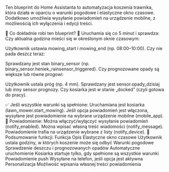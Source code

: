 Ten blueprint do Home Assistanta to automatyzacja koszenia trawnika, która działa w oparciu o warunki pogodowe i elastyczne okno czasowe. Dodatkowo umożliwia wysyłanie powiadomień na urządzenie mobilne, z możliwością ich wyłączenia i edycji treści.

🧠 Co dokładnie robi ten blueprint?
🔁 Uruchamia się co 5 minut i sprawdza:
Czy aktualna godzina mieści się w określonym oknie czasowym:

Użytkownik ustawia mowing_start i mowing_end (np. 08:00–10:00).
Czy nie pada deszcz teraz:

Sprawdzany jest stan binary_sensor (np. binary_sensor.heniek_rainsensor_triggered).
Czy prognozowane opady są większe lub równe progowi:

Użytkownik ustala próg (np. 4 mm).
Sprawdzany jest sensor.opady_dzisiaj lub inny sensor prognozy.
Czy kosiarka jest w stanie „docked” (czyli gotowa do pracy).

✅ Jeśli wszystkie warunki są spełnione:
Uruchamiana jest kosiarka (lawn_mower.start_mowing).
Jeśli opcja powiadomień jest włączona, wysyłane jest powiadomienie na wybrane urządzenie mobilne (mobile_app).
📲 Powiadomienie:
Można włączyć/wyłączyć wysyłanie powiadomień (notify_enabled).
Można wpisać własną treść wiadomości (notify_message).
Powiadomienie trafia na urządzenie wybrane z listy (notify_device).
🧩 Podsumowanie funkcji:
Funkcja	Opis
Elastyczne okno czasowe	Użytkownik ustala godziny, w których koszenie może się odbyć
Warunki pogodowe	Sprawdzenie deszczu i prognozowanych opadów
Automatyczne uruchomienie	Kosiarka startuje tylko, gdy spełnione są wszystkie warunki
Powiadomienie push	Wysyłane na telefon, jeśli opcja jest aktywna
Personalizacja	Możliwość wpisania własnej treści powiadomienia
